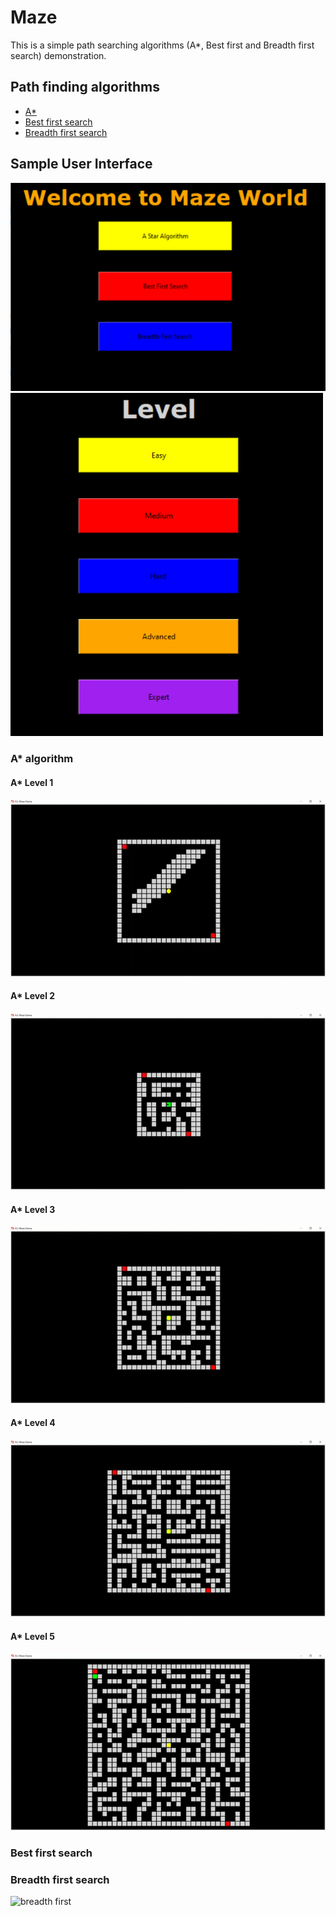 # Maze
This is a simple path searching algorithms (A*, Best first and Breadth first search) demonstration. 

## Path finding algorithms
- [A*](#a)
- [Best first search](#best-first-search)
- [Breadth first search](#breadth-first-search)

## Sample User Interface
![a star](https://github.com/yujune/Maze/blob/master/screenshots/HomeMaze.PNG)
![level](https://github.com/yujune/Maze/blob/master/screenshots/levelMaze.PNG)

### A* algorithm
#### A* Level 1
![A* level 1](https://github.com/yujune/Maze/blob/master/screenshots/Astar1.gif)
#### A* Level 2
![A* level 2](https://github.com/yujune/Maze/blob/master/screenshots/Astar2.gif)
#### A* Level 3
![A* level 3](https://github.com/yujune/Maze/blob/master/screenshots/Astar3.gif)
#### A* Level 4
![A* level 4](https://github.com/yujune/Maze/blob/master/screenshots/Astar4.gif)
#### A* Level 5
![A* level 5](https://github.com/yujune/Maze/blob/master/screenshots/Astar5.gif)

### Best first search

### Breadth first search
![breadth first]()

